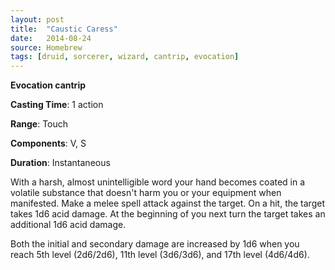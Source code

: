 ```yaml
---
layout: post
title:  "Caustic Caress"
date:   2014-08-24
source: Homebrew
tags: [druid, sorcerer, wizard, cantrip, evocation]
---
```


**Evocation cantrip**

**Casting Time**: 1 action

**Range**: Touch

**Components**: V, S

**Duration**: Instantaneous

With a harsh, almost unintelligible word your hand becomes coated in a volatile substance that doesn't harm you or your equipment when manifested. Make a melee spell attack against the target. On a hit, the target takes 1d6 acid damage. At the beginning of you next turn the target takes an additional 1d6 acid damage.

Both the initial and secondary damage are increased by 1d6 when you reach 5th level (2d6/2d6), 11th level (3d6/3d6), and 17th level (4d6/4d6).
